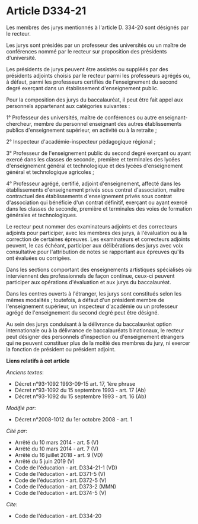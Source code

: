 # Article D334-21

Les membres des jurys mentionnés à l'article D. 334-20 sont désignés par le recteur. 

Les jurys sont présidés par un professeur des universités ou un maître de conférences nommé par le recteur sur proposition
des présidents d'université. 

Les présidents de jurys peuvent être assistés ou suppléés par des présidents adjoints choisis par le recteur parmi les
professeurs agrégés ou, à défaut, parmi les professeurs certifiés de l'enseignement du second degré exerçant dans un
établissement d'enseignement public. 

Pour la composition des jurys du baccalauréat, il peut être fait appel aux personnels appartenant aux catégories suivantes : 

1° Professeur des universités, maître de conférences ou autre enseignant-chercheur, membre du personnel enseignant des autres
établissements publics d'enseignement supérieur, en activité ou à la retraite ; 

2° Inspecteur d'académie-inspecteur pédagogique régional ; 

3° Professeur de l'enseignement public du second degré exerçant ou ayant exercé dans les classes de seconde, première et
terminales des lycées d'enseignement général et technologique et des lycées d'enseignement général et technologique
agricoles ; 

4° Professeur agrégé, certifié, adjoint d'enseignement, affecté dans les établissements d'enseignement privés sous contrat
d'association, maître contractuel des établissements d'enseignement privés sous contrat d'association qui bénéficie d'un
contrat définitif, exerçant ou ayant exercé dans les classes de seconde, première et terminales des voies de formation
générales et technologiques. 

Le recteur peut nommer des examinateurs adjoints et des correcteurs adjoints pour participer, avec les membres des jurys, à
l'évaluation ou à la correction de certaines épreuves. Les examinateurs et correcteurs adjoints peuvent, le cas échéant,
participer aux délibérations des jurys avec voix consultative pour l'attribution de notes se rapportant aux épreuves qu'ils
ont évaluées ou corrigées. 

Dans les sections comportant des enseignements artistiques spécialisés où interviennent des professionnels de façon continue,
ceux-ci peuvent participer aux opérations d'évaluation et aux jurys du baccalauréat. 

Dans les centres ouverts à l'étranger, les jurys sont constitués selon les mêmes modalités ; toutefois, à défaut d'un
président membre de l'enseignement supérieur, un inspecteur d'académie ou un professeur agrégé de l'enseignement du second
degré peut être désigné. 

Au sein des jurys conduisant à la délivrance du baccalauréat option internationale ou à la délivrance de baccalauréats
binationaux, le recteur peut désigner des personnels d'inspection ou d'enseignement étrangers qui ne peuvent constituer plus
de la moitié des membres du jury, ni exercer la fonction de président ou président adjoint.

**Liens relatifs à cet article**

_Anciens textes_:

  - Décret n°93-1092 1993-09-15 art. 17, 1ère phrase
  - Décret n°93-1092 du 15 septembre 1993 - art. 17 (Ab)
  - Décret n°93-1092 du 15 septembre 1993 - art. 16 (Ab)

_Modifié par_:

  - Décret n°2008-1012 du 1er octobre 2008 - art. 1

_Cité par_:

  - Arrêté du 10 mars 2014 - art. 5 (V)
  - Arrêté du 10 mars 2014 - art. 7 (V)
  - Arrêté du 16 juillet 2018 - art. 9 (VD)
  - Arrêté du 5 juin 2019 (V)
  - Code de l'éducation - art. D334-21-1 (VD)
  - Code de l'éducation - art. D371-5 (V)
  - Code de l'éducation - art. D372-5 (V)
  - Code de l'éducation - art. D373-2 (MMN)
  - Code de l'éducation - art. D374-5 (V)

_Cite_:

  - Code de l'éducation - art. D334-20
